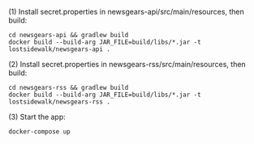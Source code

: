 
(1) Install secret.properties in newsgears-api/src/main/resources, then build: 

```
cd newsgears-api && gradlew build
docker build --build-arg JAR_FILE=build/libs/*.jar -t lostsidewalk/newsgears-api .
```

(2) Install secret.properties in newsgears-rss/src/main/resources, then build: 

```
cd newsgears-rss && gradlew build
docker build --build-arg JAR_FILE=build/libs/*.jar -t lostsidewalk/newsgears-rss .
```

(3) Start the app: 

```
docker-compose up
```


